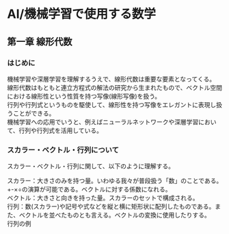 # AI/機械学習で使用する数学
## 第一章 線形代数
### はじめに
機械学習や深層学習を理解するうえで、線形代数は重要な要素となってくる。  
線形代数はもともと連立方程式の解法の研究から生まれたもので、ベクトル空間における線形性という性質を持つ写像(線形写像)を扱う。  
行列や行列式というものを駆使して、線形性を持つ写像をエレガントに表現し扱うことができる。  
機械学習への応用でいうと、例えばニューラルネットワークや深層学習において、行列や行列式を活用している。  
### スカラー・ベクトル・行列について
スカラー・ベクトル・行列に関して、以下のように理解する。  
  
スカラー：大きさのみを持つ量。いわゆる我々が普段扱う「数」のことである。+-×÷の演算が可能である。ベクトルに対する係数になれる。  
ベクトル：大きさと向きを持った量。スカラーのセットで構成される。  
行列：数(スカラー)や記号や式などを縦と横に矩形状に配列したものである。また、ベクトルを並べたものとも言える。ベクトルの変換に使用したりする。  
行列の例  

